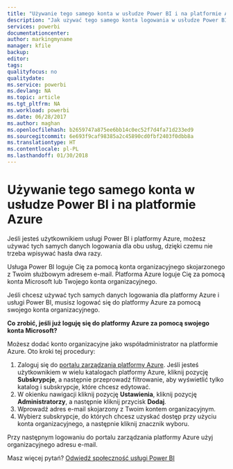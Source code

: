 ```yaml
---
title: "Używanie tego samego konta w usłudze Power BI i na platformie Azure"
description: "Jak używać tego samego konta logowania w usłudze Power BI i na platformie Azure"
services: powerbi
documentationcenter: 
author: markingmyname
manager: kfile
backup: 
editor: 
tags: 
qualityfocus: no
qualitydate: 
ms.service: powerbi
ms.devlang: NA
ms.topic: article
ms.tgt_pltfrm: NA
ms.workload: powerbi
ms.date: 06/28/2017
ms.author: maghan
ms.openlocfilehash: b2659747a875ee6bb14c0ec52f7d4fa71d233ed9
ms.sourcegitcommit: 6e693f9caf98385a2c45890cd0fbf2403f0dbb8a
ms.translationtype: HT
ms.contentlocale: pl-PL
ms.lasthandoff: 01/30/2018
---
```

# <a name="using-the-same-account-for-power-bi-and-azure"></a>Używanie tego samego konta w usłudze Power BI i na platformie Azure
Jeśli jesteś użytkownikiem usługi Power BI i platformy Azure, możesz używać tych samych danych logowania dla obu usług, dzięki czemu nie trzeba wpisywać hasła dwa razy.

Usługa Power BI loguje Cię za pomocą konta organizacyjnego skojarzonego z Twoim służbowym adresem e-mail.  Platforma Azure loguje Cię za pomocą konta Microsoft lub Twojego konta organizacyjnego.

Jeśli chcesz używać tych samych danych logowania dla platformy Azure i usługi Power BI, musisz logować się do platformy Azure za pomocą swojego konta organizacyjnego.

**Co zrobić, jeśli już loguję się do platformy Azure za pomocą swojego konta Microsoft?**

Możesz dodać konto organizacyjne jako współadministrator na platformie Azure.  Oto kroki tej procedury:

1. Zaloguj się do [portalu zarządzania platformy Azure](http://manage.windowsazure.com/). Jeśli jesteś użytkownikiem w wielu katalogach platformy Azure, kliknij pozycję **Subskrypcje**, a następnie przeprowadź filtrowanie, aby wyświetlić tylko katalog i subskrypcje, które chcesz edytować.
2. W okienku nawigacji kliknij pozycję **Ustawienia**, kliknij pozycję **Administratorzy**, a następnie kliknij przycisk **Dodaj**.
3. Wprowadź adres e-mail skojarzony z Twoim kontem organizacyjnym.
4. Wybierz subskrypcje, do których chcesz uzyskać dostęp przy użyciu konta organizacyjnego, a następnie kliknij znacznik wyboru.

Przy następnym logowaniu do portalu zarządzania platformy Azure użyj organizacyjnego adresu e-mail.

Masz więcej pytań? [Odwiedź społeczność usługi Power BI](http://community.powerbi.com/)

